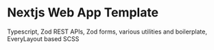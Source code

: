 # Nextjs Web App Template

Typescript, Zod REST APIs, Zod forms, various utilities and boilerplate, EveryLayout based SCSS
